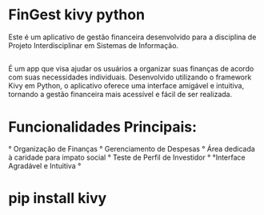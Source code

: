 # FinGest kivy python
 Este é um aplicativo de gestão financeira desenvolvido para a disciplina de Projeto Interdisciplinar em Sistemas de Informação.
 ##
É um app que visa ajudar os usuários a organizar suas finanças de acordo com suas necessidades individuais. Desenvolvido utilizando o framework Kivy em Python, o aplicativo oferece uma interface amigável e intuitiva, tornando a gestão financeira mais acessível e fácil de ser realizada.
# Funcionalidades Principais:
° Organização de Finanças 
° Gerenciamento de Despesas
° Área dedicada à caridade para impato social
° Teste de Perfil de Investidor
° °Interface Agradável e Intuitiva °
##
# pip install kivy




